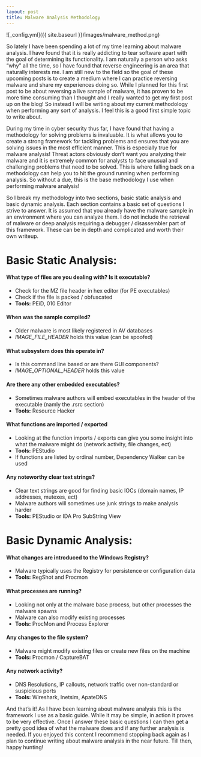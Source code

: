 ```yaml
---
layout: post
title: Malware Analysis Methodology
---
```


![_config.yml]({{ site.baseurl }}/images/malware_method.png)

So lately I have been spending a lot of my time learning about malware analysis. I have found that it is really addicting to tear software apart with the goal of determining its functionality. I am naturally a person who asks “why” all the time, so I have found that reverse engineering is an area that naturally interests me. I am still new to the field so the goal of these upcoming posts is to create a medium where I can practice reversing malware and share my experiences doing so. While I planned for this first post to be about reversing a live sample of malware, it has proven to be more time consuming than I thought and I really wanted to get my first post up on the blog! So instead I will be writing about my current methodology when performing any sort of analysis. I feel this is a good first simple topic to write about. 

During my time in cyber security thus far, I have found that having a methodology for solving problems is invaluable. It is what allows you to create a strong framework for tackling problems and ensures that you are solving issues in the most efficient manner. This is especially true for malware analysis! Threat actors obviously don’t want you analyzing their malware and it is extremely common for analysts to face unusual and challenging problems that need to be solved. This is where falling back on a methodology can help you to hit the ground running when performing analysis. So without a due, this is the base methodology I use when performing malware analysis!

So I break my methodology into two sections, basic static analysis and basic dynamic analysis. Each section contains a basic set of questions I strive to answer. It is assumed that you already have the malware sample  in an environment where you can analyze them. I do not include the retrieval of malware or deep analysis requiring a debugger / disassembler part of this framework. These can be in depth and complicated and worth their own writeup. 

# Basic Static Analysis:

#### What type of files are you dealing with? Is it executable?

  * Check for the MZ file header in hex editor (for PE executables)
  * Check if the file is packed / obfuscated
  * __Tools:__ PEiD, 010 Editor

#### When was the sample compiled?

  * Older malware is most likely registered in AV databases
  * *IMAGE_FILE_HEADER* holds this value (can be spoofed)

#### What subsystem does this operate in? 

  * Is this command line based or are there GUI components? 
  * *IMAGE_OPTIONAL_HEADER* holds this value

#### Are there any other embedded executables? 

  * Sometimes malware authors will embed executables in the header of the executable (namly the .rsrc section)
  * __Tools:__ Resource Hacker 

#### What functions are imported / exported 

  * Looking at the function imports / exports can give you some insight into what the malware might do (network activity, file changes, ect)
  * __Tools:__ PEStudio 
  * If functions are listed by ordinal number, Dependency Walker can be used

#### Any noteworthy clear text strings? 

  * Clear text strings are good for finding basic IOCs (domain names, IP addresses, mutexes, ect)
  * Malware authors will sometimes use junk strings to make analysis harder
  * __Tools:__ PEStudio or IDA Pro SubString View 

# Basic Dynamic Analysis:

#### What changes are introduced to the Windows Registry? 

  * Malware typically uses the Registry for persistence or configuration data
  * __Tools:__ RegShot and Procmon 

#### What processes are running? 

  * Looking not only at the malware base process, but other processes the malware spawns
  * Malware can also modify existing processes
  * __Tools:__ ProcMon and Process Explorer

#### Any changes to the file system?

  * Malware might modify existing files or create new files on the machine
  * __Tools:__ Procmon / CaptureBAT

#### Any network activity? 

  * DNS Resolutions, IP callouts, network traffic over non-standard or suspicious ports
  * __Tools:__ Wireshark, Inetsim, ApateDNS

And that’s it! As I have been learning about malware analysis this is the framework I use as a basic guide. While it may be simple, in action it proves to be very effective. Once I answer these basic questions I can then get a pretty good idea of what the malware does and if any further analysis is needed. If you enjoyed this content I recommend stopping back again as I plan to continue writing about malware analysis in the near future. Till then, happy hunting! 





